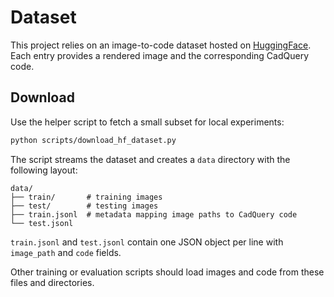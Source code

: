 # Dataset

This project relies on an image-to-code dataset hosted on [HuggingFace](https://huggingface.co/datasets/lyleokoth/image-to-code-v1). Each entry provides a rendered image and the corresponding CadQuery code.

## Download

Use the helper script to fetch a small subset for local experiments:

```bash
python scripts/download_hf_dataset.py
```

The script streams the dataset and creates a `data` directory with the following layout:

```
data/
├── train/       # training images
├── test/        # testing images
├── train.jsonl  # metadata mapping image paths to CadQuery code
└── test.jsonl
```

`train.jsonl` and `test.jsonl` contain one JSON object per line with `image_path` and `code` fields.

Other training or evaluation scripts should load images and code from these files and directories.
